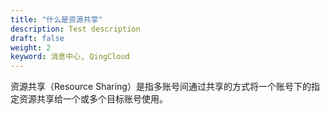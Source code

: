 ```yaml
---
title: "什么是资源共享"
description: Test description
draft: false
weight: 2
keyword: 消息中心, QingCloud
---
```


资源共享（Resource Sharing）是指多账号间通过共享的方式将一个账号下的指定资源共享给一个或多个目标账号使用。
